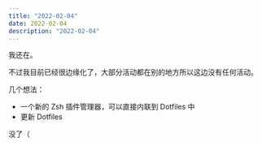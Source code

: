 ```yaml
---
title: "2022-02-04"
date: 2022-02-04
description: "2022-02-04"
---
```


我还在。

不过我目前已经很边缘化了，大部分活动都在别的地方所以这边没有任何活动。

几个想法：
* 一个新的 Zsh 插件管理器，可以直接内联到 Dotfiles 中
* 更新 Dotfiles

没了（
